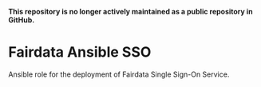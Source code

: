 **This repository is no longer actively maintained as a public repository in GitHub.**

# Fairdata Ansible SSO

Ansible role for the deployment of Fairdata Single Sign-On Service.
